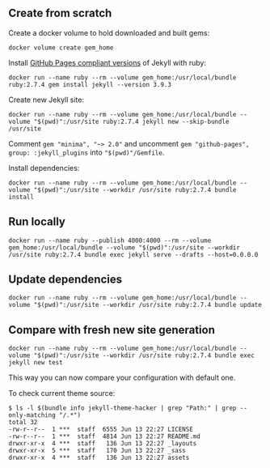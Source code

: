## Create from scratch

Create a docker volume to hold downloaded and built gems:

```shell
docker volume create gem_home
```

Install [GitHub Pages compliant versions](https://pages.github.com/versions) of Jekyll with ruby:

```shell
docker run --name ruby --rm --volume gem_home:/usr/local/bundle ruby:2.7.4 gem install jekyll --version 3.9.3
```

Create new Jekyll site:

```shell
docker run --name ruby --rm --volume gem_home:/usr/local/bundle --volume "$(pwd)":/usr/site ruby:2.7.4 jekyll new --skip-bundle /usr/site
```

Comment `gem "minima", "~> 2.0"` and uncomment `gem "github-pages", group: :jekyll_plugins` into `"$(pwd)"/Gemfile`.

Install dependencies:

```shell
docker run --name ruby --rm --volume gem_home:/usr/local/bundle --volume "$(pwd)":/usr/site --workdir /usr/site ruby:2.7.4 bundle install
```

## Run locally

```shell
docker run --name ruby --publish 4000:4000 --rm --volume gem_home:/usr/local/bundle --volume "$(pwd)":/usr/site --workdir /usr/site ruby:2.7.4 bundle exec jekyll serve --drafts --host=0.0.0.0
```

## Update dependencies

```shell
docker run --name ruby --rm --volume gem_home:/usr/local/bundle --volume "$(pwd)":/usr/site --workdir /usr/site ruby:2.7.4 bundle update
```

## Compare with fresh new site generation

```shell
docker run --name ruby --rm --volume gem_home:/usr/local/bundle --volume "$(pwd)":/usr/site --workdir /usr/site ruby:2.7.4 bundle exec jekyll new test
```

This way you can now compare your configuration with default one.

To check current theme source:

```shell
$ ls -l $(bundle info jekyll-theme-hacker | grep "Path:" | grep --only-matching "/.*")
total 32
-rw-r--r--  1 ***  staff  6555 Jun 13 22:27 LICENSE
-rw-r--r--  1 ***  staff  4814 Jun 13 22:27 README.md
drwxr-xr-x  4 ***  staff   136 Jun 13 22:27 _layouts
drwxr-xr-x  5 ***  staff   170 Jun 13 22:27 _sass
drwxr-xr-x  4 ***  staff   136 Jun 13 22:27 assets
```
